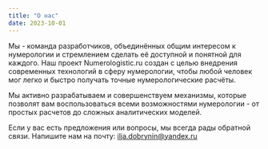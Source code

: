 ```yaml
---
title: "О нас"
date: 2023-10-01
---
```



Мы - команда разработчиков, объединённых общим интересом к нумерологии и
стремлением сделать её доступной и понятной для каждого. Наш проект
Numerologistic.ru создан с целью внедрения современных технологий в сферу
нумерологии, чтобы любой человек мог легко и быстро получать точные
нумерологические расчёты.

Мы активно разрабатываем и совершенствуем механизмы, которые позволят вам
воспользоваться всеми возможностями нумерологии - от простых расчетов до
сложных аналитических моделей.

Если у вас есть предложения или вопросы, мы всегда рады обратной связи. Напишите
нам на почту: ilja.dobrynin@yandex.ru